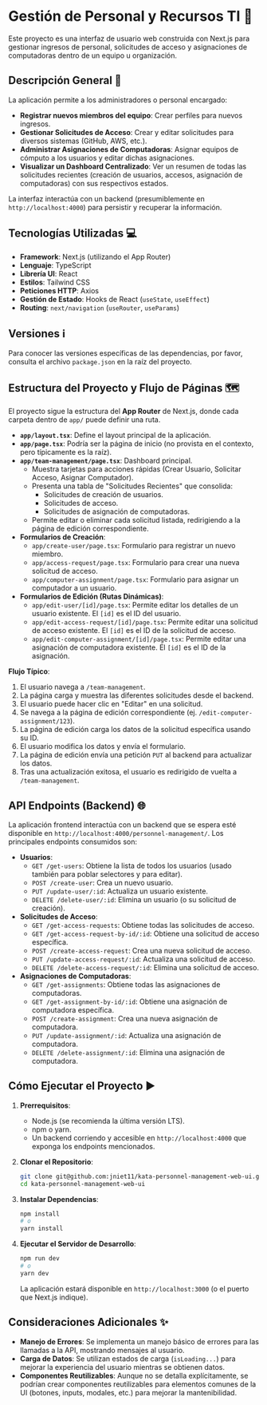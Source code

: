 # Gestión de Personal y Recursos TI 🚀

Este proyecto es una interfaz de usuario web construida con Next.js para gestionar ingresos de personal, solicitudes de acceso y asignaciones de computadoras dentro de un equipo u organización.

## Descripción General 📝

La aplicación permite a los administradores o personal encargado:
*   **Registrar nuevos miembros del equipo**: Crear perfiles para nuevos ingresos.
*   **Gestionar Solicitudes de Acceso**: Crear y editar solicitudes para diversos sistemas (GitHub, AWS, etc.).
*   **Administrar Asignaciones de Computadoras**: Asignar equipos de cómputo a los usuarios y editar dichas asignaciones.
*   **Visualizar un Dashboard Centralizado**: Ver un resumen de todas las solicitudes recientes (creación de usuarios, accesos, asignación de computadoras) con sus respectivos estados.

La interfaz interactúa con un backend (presumiblemente en `http://localhost:4000`) para persistir y recuperar la información.

## Tecnologías Utilizadas 💻

*   **Framework**: Next.js (utilizando el App Router)
*   **Lenguaje**: TypeScript
*   **Librería UI**: React
*   **Estilos**: Tailwind CSS
*   **Peticiones HTTP**: Axios
*   **Gestión de Estado**: Hooks de React (`useState`, `useEffect`)
*   **Routing**: `next/navigation` (`useRouter`, `useParams`)

## Versiones ℹ️

Para conocer las versiones específicas de las dependencias, por favor, consulta el archivo `package.json` en la raíz del proyecto.

## Estructura del Proyecto y Flujo de Páginas 🗺️

El proyecto sigue la estructura del **App Router** de Next.js, donde cada carpeta dentro de `app/` puede definir una ruta.

*   **`app/layout.tsx`**: Define el layout principal de la aplicación.
*   **`app/page.tsx`**: Podría ser la página de inicio (no provista en el contexto, pero típicamente es la raíz).
*   **`app/team-management/page.tsx`**:  Dashboard principal.
    *   Muestra tarjetas para acciones rápidas (Crear Usuario, Solicitar Acceso, Asignar Computador).
    *   Presenta una tabla de "Solicitudes Recientes" que consolida:
        *   Solicitudes de creación de usuarios.
        *   Solicitudes de acceso.
        *   Solicitudes de asignación de computadoras.
    *   Permite editar o eliminar cada solicitud listada, redirigiendo a la página de edición correspondiente.
*   **Formularios de Creación**:
    *   `app/create-user/page.tsx`: Formulario para registrar un nuevo miembro.
    *   `app/access-request/page.tsx`: Formulario para crear una nueva solicitud de acceso.
    *   `app/computer-assignment/page.tsx`: Formulario para asignar un computador a un usuario.
*   **Formularios de Edición (Rutas Dinámicas)**:
    *   `app/edit-user/[id]/page.tsx`: Permite editar los detalles de un usuario existente. El `[id]` es el ID del usuario.
    *   `app/edit-access-request/[id]/page.tsx`: Permite editar una solicitud de acceso existente. El `[id]` es el ID de la solicitud de acceso.
    *   `app/edit-computer-assignment/[id]/page.tsx`: Permite editar una asignación de computadora existente. El `[id]` es el ID de la asignación.

**Flujo Típico**:
1.  El usuario navega a `/team-management`.
2.  La página carga y muestra las diferentes solicitudes desde el backend.
3.  El usuario puede hacer clic en "Editar" en una solicitud.
4.  Se navega a la página de edición correspondiente (ej. `/edit-computer-assignment/123`).
5.  La página de edición carga los datos de la solicitud específica usando su ID.
6.  El usuario modifica los datos y envía el formulario.
7.  La página de edición envía una petición `PUT` al backend para actualizar los datos.
8.  Tras una actualización exitosa, el usuario es redirigido de vuelta a `/team-management`.

## API Endpoints (Backend) 🌐

La aplicación frontend interactúa con un backend que se espera esté disponible en `http://localhost:4000/personnel-management/`. Los principales endpoints consumidos son:

*   **Usuarios**:
    *   `GET /get-users`: Obtiene la lista de todos los usuarios (usado también para poblar selectores y para editar).
    *   `POST /create-user`: Crea un nuevo usuario.
    *   `PUT /update-user/:id`: Actualiza un usuario existente.
    *   `DELETE /delete-user/:id`: Elimina un usuario (o su solicitud de creación).
*   **Solicitudes de Acceso**:
    *   `GET /get-access-requests`: Obtiene todas las solicitudes de acceso.
    *   `GET /get-access-request-by-id/:id`: Obtiene una solicitud de acceso específica.
    *   `POST /create-access-request`: Crea una nueva solicitud de acceso.
    *   `PUT /update-access-request/:id`: Actualiza una solicitud de acceso.
    *   `DELETE /delete-access-request/:id`: Elimina una solicitud de acceso.
*   **Asignaciones de Computadoras**:
    *   `GET /get-assignments`: Obtiene todas las asignaciones de computadoras.
    *   `GET /get-assignment-by-id/:id`: Obtiene una asignación de computadora específica.
    *   `POST /create-assignment`: Crea una nueva asignación de computadora.
    *   `PUT /update-assignment/:id`: Actualiza una asignación de computadora.
    *   `DELETE /delete-assignment/:id`: Elimina una asignación de computadora.

## Cómo Ejecutar el Proyecto ▶️

1.  **Prerrequisitos**:
    *   Node.js (se recomienda la última versión LTS).
    *   npm o yarn.
    *   Un backend corriendo y accesible en `http://localhost:4000` que exponga los endpoints mencionados.

2.  **Clonar el Repositorio**:
    ```bash
    git clone git@github.com:jniet11/kata-personnel-management-web-ui.git
    cd kata-personnel-management-web-ui
    ```

3.  **Instalar Dependencias**:
    ```bash
    npm install
    # o
    yarn install
    ```

4.  **Ejecutar el Servidor de Desarrollo**:
    ```bash
    npm run dev
    # o
    yarn dev
    ```
    La aplicación estará disponible en `http://localhost:3000` (o el puerto que Next.js indique).

## Consideraciones Adicionales ✨

*   **Manejo de Errores**: Se implementa un manejo básico de errores para las llamadas a la API, mostrando mensajes al usuario.
*   **Carga de Datos**: Se utilizan estados de carga (`isLoading...`) para mejorar la experiencia del usuario mientras se obtienen datos.
*   **Componentes Reutilizables**: Aunque no se detalla explícitamente, se podrían crear componentes reutilizables para elementos comunes de la UI (botones, inputs, modales, etc.) para mejorar la mantenibilidad.